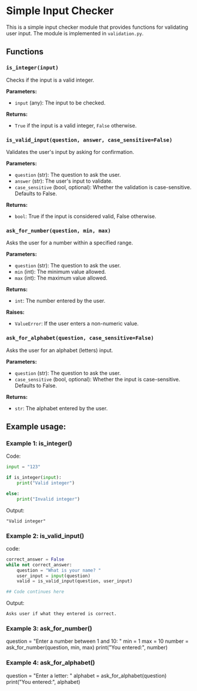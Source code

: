 # Simple Input Checker

This is a simple input checker module that provides functions for validating user input. The module is implemented in `validation.py`.

## Functions

### `is_integer(input)`

Checks if the input is a valid integer.

**Parameters:**
- `input` (any): The input to be checked.

**Returns:**
- `True` if the input is a valid integer, `False` otherwise.

### `is_valid_input(question, answer, case_sensitive=False)`

Validates the user's input by asking for confirmation.

**Parameters:**
- `question` (str): The question to ask the user.
- `answer` (str): The user's input to validate.
- `case_sensitive` (bool, optional): Whether the validation is case-sensitive. Defaults to False.

**Returns:**
- `bool`: True if the input is considered valid, False otherwise.

### `ask_for_number(question, min, max)`

Asks the user for a number within a specified range.

**Parameters:**
- `question` (str): The question to ask the user.
- `min` (int): The minimum value allowed.
- `max` (int): The maximum value allowed.

**Returns:**
- `int`: The number entered by the user.

**Raises:**
- `ValueError`: If the user enters a non-numeric value.

### `ask_for_alphabet(question, case_sensitive=False)`

Asks the user for an alphabet (letters) input.

**Parameters:**
- `question` (str): The question to ask the user.
- `case_sensitive` (bool, optional): Whether the input is case-sensitive. Defaults to False.

**Returns:**
- `str`: The alphabet entered by the user.

## Example usage:
### Example 1: is_integer()
Code:
```py
input = "123"

if is_integer(input):
    print("Valid integer")

else:
    print("Invalid integer")
```

Output:
```
"Valid integer"
```

### Example 2: is_valid_input()
code:
```py
correct_answer = False
while not correct_answer:
    question = "What is your name? "
    user_input = input(question)
    valid = is_valid_input(question, user_input)

## Code continues here
```

Output:
```
Asks user if what they entered is correct.
```
### Example 3: ask_for_number()
question = "Enter a number between 1 and 10: "
min = 1
max = 10
number = ask_for_number(question, min, max)
print("You entered:", number)

### Example 4: ask_for_alphabet()
question = "Enter a letter: "
alphabet = ask_for_alphabet(question)
print("You entered:", alphabet)
